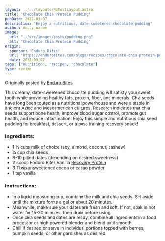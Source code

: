 ```yaml
---
layout: ../../layouts/MdPostLayout.astro
title: 'Chocolate Chia Protein Pudding'
pubDate: 2022-03-07
description: "Enjoy a nutritious, date-sweetened chocolate pudding"
author: Amity Warme
image: 
  url: "../src/images/posts/pudding.png"
  alt: "Chocolate Chia Protein Pudding"
origin: 
  sponsor: 'Enduro Bites'
  url: "https://endurobites.com/blogs/recipes/chocolate-chia-protein-pudding-recipe"
  date: 2022-03-07
tags: ["nutrition", "recipe", "chocolate"]
type: recipe
---
```

Originally posted by [Enduro Bites](https://endurobites.com/blogs/recipes/chocolate-chia-protein-pudding-recipe)

This creamy, date-sweetened chocolate pudding will satisfy your sweet tooth while providing healthy fats, protein, fiber, and minerals. Chia seeds have long been touted as a nutritional powerhouse and were a staple in ancient Aztec and Mesoamerican cultures. Research indicates that chia seeds support bone health, improve blood sugar control, promote gut health, and reduce inflammation. Enjoy this simple and nutritious chia seed pudding for breakfast, dessert, or a post-training recovery snack!

### Ingredients:

  * 1 ½ cups milk of choice (soy, almond, coconut, cashew)
  * ¼ cup chia seeds
  * 6-10 pitted dates (depending on desired sweetness)
  * 2 scoop Enduro Bites Vanilla [Recovery Protein](https://enduro-bites.myshopify.com/products/recovery-protein-by-enduro-bites)  
  * 3 Tbsp unsweetened cocoa or cacao powder
  * 1 tsp vanilla

### Instructions:

  * In a liquid measuring cup, combine the milk and chia seeds. Set aside until the mixture forms a gel or about 20 minutes.
  * Meanwhile, make sure your dates are fresh and soft. If not, soak in hot water for 15-20 minutes, then drain before using. 
  * Once chia seeds and dates are ready, combine all ingredients in a food processor or high powered blender and blend until smooth.
  * Chill if desired or serve in individual portions topped with berries, pumpkin seeds, or other garnishes as desired.
